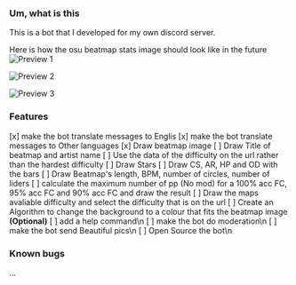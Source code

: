 ### Um, what is this
This is a bot that I developed for my own discord server.

Here is how the osu beatmap stats image should look like in the future
![Preview 1](https://i.imgur.com/LPqEwxV.png)

![Preview 2](https://i.imgur.com/wunBfT4.png)

![Preview 3](https://i.imgur.com/uSAwLW2.png)


### Features
 [x] make the bot translate messages to Englis
 [x] make the bot translate messages to Other languages
 [x] Draw beatmap image
 [ ] Draw Title of beatmap and artist name
 [ ] Use the data of the difficulty on the url rather than the hardest difficulty
 [ ] Draw Stars
 [ ] Draw CS, AR, HP and OD with the bars
 [ ] Draw Beatmap's length, BPM, number of circles, number of liders
 [ ] calculate the maximum number of pp (No mod) for a 100% acc FC, 95% acc FC and 90% acc FC and draw the result
 [ ] Draw the maps avaliable difficulty and select the difficulty that is on the url
 [ ] Create an Algorithm to change the background to a colour that fits the beatmap image **(Optional)**
 [ ] add a help command\n
 [ ] make the bot do moderation\n
 [ ] make the bot send Beautiful pics\n
 [ ] Open Source the bot\n

### Known bugs
...